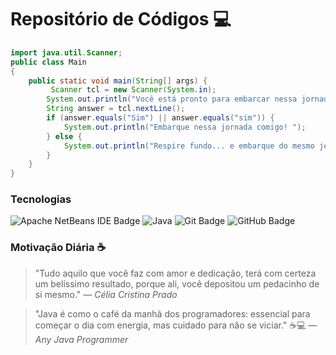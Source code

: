 # Repositório de Códigos 💻
```java
import java.util.Scanner;
public class Main
{
	public static void main(String[] args) {
		 Scanner tcl = new Scanner(System.in);
		System.out.println("Você está pronto para embarcar nessa jornada comigo? ");
        String answer = tcl.nextLine();
        if (answer.equals("Sim") || answer.equals("sim")) {
            System.out.println("Embarque nessa jornada comigo! ");
        } else {
            System.out.println("Respire fundo... e embarque do mesmo jeito! 🤣");
        }
	}
}
```

### Tecnologias
![Apache NetBeans IDE Badge](https://img.shields.io/badge/Apache%20NetBeans%20IDE-1B6AC6?logo=apachenetbeanside&logoColor=fff&style=for-the-badge)
![Java](https://img.shields.io/badge/java-%23ED8B00.svg?style=for-the-badge&logo=openjdk&logoColor=white)
![Git Badge](https://img.shields.io/badge/Git-F05032?logo=git&logoColor=fff&style=for-the-badge)
![GitHub Badge](https://img.shields.io/badge/GitHub-181717?logo=github&logoColor=fff&style=for-the-badge)

### Motivação Diária ☕
> "Tudo aquilo que você faz com amor e dedicação, terá com certeza um belíssimo resultado, porque ali, você depositou um pedacinho de si mesmo."
— *Célia Cristina Prado*

> "Java é como o café da manhã dos programadores: essencial para começar o dia com energia, mas cuidado para não se viciar." ☕️💻
— *Any Java Programmer*
